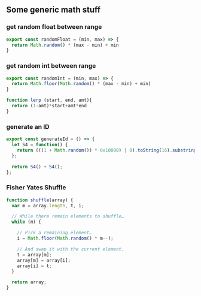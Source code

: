 ## Some generic math stuff


### get random float between range
```js
export const randomFloat = (min, max) => {
  return Math.random() * (max - min) + min
}
```


### get random int between range
```js
export const randomInt = (min, max) => {
  return Math.floor(Math.random() * (max - min) + min)
}
```

```js
function lerp (start, end, amt){
  return (1-amt)*start+amt*end
}
```

### generate an ID
```js
export const generateId = () => {
  let S4 = function() {
    return (((1 + Math.random()) * 0x10000) | 0).toString(16).substring(1);
  };

  return S4() + S4();
};
```

### Fisher Yates Shuffle
```js
function shuffle(array) {
  var m = array.length, t, i;

  // While there remain elements to shuffle…
  while (m) {

    // Pick a remaining element…
    i = Math.floor(Math.random() * m--);

    // And swap it with the current element.
    t = array[m];
    array[m] = array[i];
    array[i] = t;
  }

  return array;
}
```
